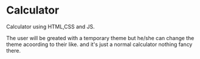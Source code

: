 # Calculator
Calculator using HTML,CSS and JS.

The user will be greated with a temporary theme but he/she can change the theme acoording to their like.
and it's just a normal calculator nothing fancy there.
